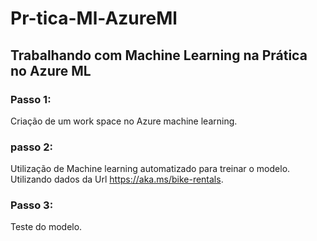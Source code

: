 # Pr-tica-Ml-AzureMl
## Trabalhando com Machine Learning na Prática no Azure ML
### Passo 1:
Criação de um work space no Azure machine learning.
### passo 2:
Utilização de Machine learning automatizado para treinar o modelo.
Utilizando dados da Url https://aka.ms/bike-rentals.
### Passo 3:
Teste do modelo.
